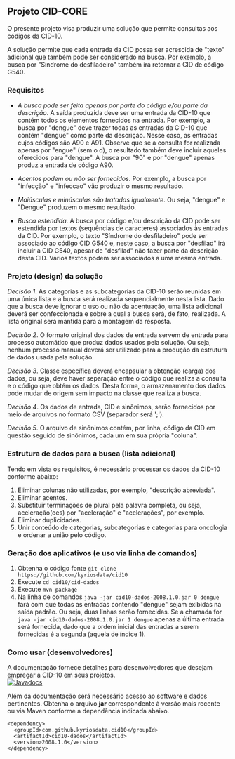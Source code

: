 ## Projeto CID-CORE

O presente projeto visa produzir uma solução que permite consultas aos
códigos da CID-10. 

A solução permite que cada entrada da CID possa ser acrescida de "texto" 
adicional que também pode ser considerado na busca. Por exemplo, a busca por
 "Síndrome do desfiladeiro" também irá retornar a CID de código G540.  

### Requisitos
- _A busca pode ser feita apenas por parte do código e/ou parte da descrição_. 
A saída produzida deve ser uma entrada da CID-10 que contém todos os
 elementos fornecidos na entrada. Por exemplo, a busca por "dengue" deve trazer
 todas as entradas da CID-10 que contêm "dengue" como parte da descrição.
 Nesse caso, as entradas cujos códigos são A90 e A91. Observe que se a
 consulta for realizada apenas por "engue" (sem o d), o resultado também
 deve incluir aqueles oferecidos para "dengue". A busca por "90" e por "dengue"
 apenas produz a entrada de código A90.

- _Acentos podem ou não ser fornecidos_. Por exemplo, a busca por "infecção" e
 "infeccao" vão produzir o mesmo resultado.
  
- _Maiúsculas e minúsculas são tratadas igualmente_. Ou seja, "dengue" e 
"Dengue" produzem o mesmo resultado.

- _Busca estendida_. A busca por código e/ou descrição da CID pode ser
 estendida por textos (sequências de caracteres) associados às entradas da
 CID. Por exemplo, o texto "Síndrome do desfiladeiro" pode ser associado ao
 código CID G540 e, neste caso, a busca por "desfilad" irá incluir
 a CID G540, apesar de "desfilad" não fazer parte da descrição desta CID. 
 Vários textos podem ser associados a uma mesma entrada.

### Projeto (design) da solução

_Decisão 1_. As categorias e as subcategorias da CID-10 serão reunidas
em uma única lista e a busca será realizada sequencialmente nesta lista.
Dado que a busca deve ignorar o uso ou não da acentuação, uma lista
adicional deverá ser confeccionada e sobre a qual a busca será, de
fato, realizada. A lista original será mantida para a montagem da resposta.

_Decisão 2_. O formato original dos dados de entrada servem de entrada para
processo automático que produz dados usados pela solução. Ou seja, nenhum
processo manual deverá ser utilizado para a produção da estrutura de dados
usada pela solução.

_Decisão 3_. Classe específica deverá encapsular a obtenção (carga) dos dados,
ou seja, deve haver separação entre o código que realiza a consulta e o 
código que obtém os dados. Desta forma, o armazenamento dos dados pode 
mudar de origem sem impacto na classe que realiza a busca.

_Decisão 4_. Os dados de entrada, CID e sinônimos, serão fornecidos por 
meio de arquivos no formato CSV (separador será ';').

_Decisão 5_. O arquivo de sinônimos contém, por linha, código da CID 
em questão seguido de sinônimos, cada um em sua própria "coluna". 

### Estrutura de dados para a busca (lista adicional)
Tendo em vista os requisitos, é necessário processar os dados da 
CID-10 conforme abaixo:

1. Eliminar colunas não utilizadas, por exemplo, "descrição abreviada".
1. Eliminar acentos. 
1. Substituir terminações de plural pela palavra completa, ou seja, aceleração(oes) por "aceleração" e "acelerações", por exemplo.
1. Eliminar duplicidades.
1. Unir conteúdo de categorias, subcategorias e categorias para oncologia e ordenar a união pelo código. 
   
### Geração dos aplicativos (e uso via linha de comandos)
1. Obtenha o código fonte `git clone https://github.com/kyriosdata/cid10`
1. Execute `cd cid10/cid-dados`
1. Execute `mvn package` 
1. Na linha de comandos `java -jar cid10-dados-2008.1.0.jar 0 dengue` fará 
com que todas as entradas contendo "dengue" sejam exibidas na saída padrão.
Ou seja, duas linhas serão fornecidas. Se a chamada for 
`java -jar cid10-dados-2008.1.0.jar 1 dengue` apenas a última entrada será
fornecida, dado que a ordem inicial das entradas a serem fornecidas é 
a segunda (aquela de índice 1).
 

### Como usar (desenvolvedores)

A documentação fornece detalhes para desenvolvedores que desejam empregar a CID-10 em seus projetos.<br>
[![Javadocs](https://img.shields.io/badge/javadoc-2008--1.0-brightgreen.svg)](http://javadoc.io/doc/com.github.kyriosdata.cid10/cid10-dados)

Além da documentação será necessário acesso ao software e dados pertinentes. 
Obtenha o arquivo **jar** correspondente à versão mais recente ou via Maven conforme a dependência indicada 
abaixo. 

```
<dependency>
  <groupId>com.github.kyriosdata.cid10</groupId>
  <artifactId>cid10-dados</artifactId>
  <version>2008.1.0</version>
</dependency>
```


